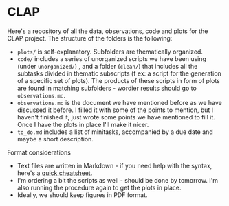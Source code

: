 # CLAP
Here's a repository of all the data, observations, code and plots for the CLAP project. 
The structure of the folders is the following:
- `plots/` is self-explanatory. Subfolders are thematically organized.
- `code/` includes a series of unorganized scripts we have been using (under `unorganized/`) , and a folder (`clean/`) that includes all the subtasks divided in thematic subscripts (f ex: a script for the generation of a specific set of plots). The products of these scripts in form of plots are found in matching subfolders - wordier results should go to `observations.md`.
- `observations.md` is the document we have mentioned before as we have discussed it before. I filled it with some of the points to mention, but I haven't finished it, just wrote some points we have mentioned to fill it. Once I have the plots in place I'll make it nicer.
- `to_do.md` includes a list of minitasks, accompanied by a due date and maybe a short description.


 Format considerations
- Text files are written in Markdown - if you need help with the syntax, here's a [quick cheatsheet](https://www.markdownguide.org/basic-syntax/).
- I'm ordering a bit the scripts as well - should be done by tomorrow. I'm also running the procedure again to get the plots in place.
- Ideally, we should keep figures in PDF format.

